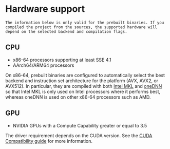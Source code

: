 # Hardware support

```{attention}
The information below is only valid for the prebuilt binaries. If you compiled the project from the sources, the supported hardware will depend on the selected backend and compilation flags.
```

## CPU

* x86-64 processors supporting at least SSE 4.1
* AArch64/ARM64 processors

On x86-64, prebuilt binaries are configured to automatically select the best backend and instruction set architecture for the platform (AVX, AVX2, or AVX512). In particular, they are compiled with both [Intel MKL](https://software.intel.com/en-us/mkl) and [oneDNN](https://github.com/oneapi-src/oneDNN) so that Intel MKL is only used on Intel processors where it performs best, whereas oneDNN is used on other x86-64 processors such as AMD.

## GPU

* NVIDIA GPUs with a Compute Capability greater or equal to 3.5

The driver requirement depends on the CUDA version. See the [CUDA Compatibility guide](https://docs.nvidia.com/deploy/cuda-compatibility/index.html) for more information.
